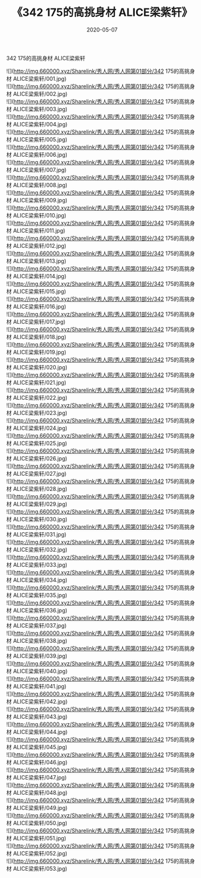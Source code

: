 ﻿---
layout: post
title:  《342 175的高挑身材 ALICE梁紫轩》
date:   2020-05-07
img: http://img.660000.xyz/Sharelink/秀人网/秀人网第01部分/342 175的高挑身材 ALICE梁紫轩/000.jpg
categories: [美女, 清纯, 唯美]
---

342 175的高挑身材 ALICE梁紫轩

  ![](http://img.660000.xyz/Sharelink/秀人网/秀人网第01部分/342 175的高挑身材 ALICE梁紫轩/001.jpg) <br> ![](http://img.660000.xyz/Sharelink/秀人网/秀人网第01部分/342 175的高挑身材 ALICE梁紫轩/002.jpg) <br> ![](http://img.660000.xyz/Sharelink/秀人网/秀人网第01部分/342 175的高挑身材 ALICE梁紫轩/003.jpg) <br> ![](http://img.660000.xyz/Sharelink/秀人网/秀人网第01部分/342 175的高挑身材 ALICE梁紫轩/004.jpg) <br> ![](http://img.660000.xyz/Sharelink/秀人网/秀人网第01部分/342 175的高挑身材 ALICE梁紫轩/005.jpg) <br> ![](http://img.660000.xyz/Sharelink/秀人网/秀人网第01部分/342 175的高挑身材 ALICE梁紫轩/006.jpg) <br> ![](http://img.660000.xyz/Sharelink/秀人网/秀人网第01部分/342 175的高挑身材 ALICE梁紫轩/007.jpg) <br> ![](http://img.660000.xyz/Sharelink/秀人网/秀人网第01部分/342 175的高挑身材 ALICE梁紫轩/008.jpg) <br> ![](http://img.660000.xyz/Sharelink/秀人网/秀人网第01部分/342 175的高挑身材 ALICE梁紫轩/009.jpg) <br> ![](http://img.660000.xyz/Sharelink/秀人网/秀人网第01部分/342 175的高挑身材 ALICE梁紫轩/010.jpg) <br> ![](http://img.660000.xyz/Sharelink/秀人网/秀人网第01部分/342 175的高挑身材 ALICE梁紫轩/011.jpg) <br> ![](http://img.660000.xyz/Sharelink/秀人网/秀人网第01部分/342 175的高挑身材 ALICE梁紫轩/012.jpg) <br> ![](http://img.660000.xyz/Sharelink/秀人网/秀人网第01部分/342 175的高挑身材 ALICE梁紫轩/013.jpg) <br> ![](http://img.660000.xyz/Sharelink/秀人网/秀人网第01部分/342 175的高挑身材 ALICE梁紫轩/014.jpg) <br> ![](http://img.660000.xyz/Sharelink/秀人网/秀人网第01部分/342 175的高挑身材 ALICE梁紫轩/015.jpg) <br> ![](http://img.660000.xyz/Sharelink/秀人网/秀人网第01部分/342 175的高挑身材 ALICE梁紫轩/016.jpg) <br> ![](http://img.660000.xyz/Sharelink/秀人网/秀人网第01部分/342 175的高挑身材 ALICE梁紫轩/017.jpg) <br> ![](http://img.660000.xyz/Sharelink/秀人网/秀人网第01部分/342 175的高挑身材 ALICE梁紫轩/018.jpg) <br> ![](http://img.660000.xyz/Sharelink/秀人网/秀人网第01部分/342 175的高挑身材 ALICE梁紫轩/019.jpg) <br> ![](http://img.660000.xyz/Sharelink/秀人网/秀人网第01部分/342 175的高挑身材 ALICE梁紫轩/020.jpg) <br> ![](http://img.660000.xyz/Sharelink/秀人网/秀人网第01部分/342 175的高挑身材 ALICE梁紫轩/021.jpg) <br> ![](http://img.660000.xyz/Sharelink/秀人网/秀人网第01部分/342 175的高挑身材 ALICE梁紫轩/022.jpg) <br> ![](http://img.660000.xyz/Sharelink/秀人网/秀人网第01部分/342 175的高挑身材 ALICE梁紫轩/023.jpg) <br> ![](http://img.660000.xyz/Sharelink/秀人网/秀人网第01部分/342 175的高挑身材 ALICE梁紫轩/024.jpg) <br> ![](http://img.660000.xyz/Sharelink/秀人网/秀人网第01部分/342 175的高挑身材 ALICE梁紫轩/025.jpg) <br> ![](http://img.660000.xyz/Sharelink/秀人网/秀人网第01部分/342 175的高挑身材 ALICE梁紫轩/026.jpg) <br> ![](http://img.660000.xyz/Sharelink/秀人网/秀人网第01部分/342 175的高挑身材 ALICE梁紫轩/027.jpg) <br> ![](http://img.660000.xyz/Sharelink/秀人网/秀人网第01部分/342 175的高挑身材 ALICE梁紫轩/028.jpg) <br> ![](http://img.660000.xyz/Sharelink/秀人网/秀人网第01部分/342 175的高挑身材 ALICE梁紫轩/029.jpg) <br> ![](http://img.660000.xyz/Sharelink/秀人网/秀人网第01部分/342 175的高挑身材 ALICE梁紫轩/030.jpg) <br> ![](http://img.660000.xyz/Sharelink/秀人网/秀人网第01部分/342 175的高挑身材 ALICE梁紫轩/031.jpg) <br> ![](http://img.660000.xyz/Sharelink/秀人网/秀人网第01部分/342 175的高挑身材 ALICE梁紫轩/032.jpg) <br> ![](http://img.660000.xyz/Sharelink/秀人网/秀人网第01部分/342 175的高挑身材 ALICE梁紫轩/033.jpg) <br> ![](http://img.660000.xyz/Sharelink/秀人网/秀人网第01部分/342 175的高挑身材 ALICE梁紫轩/034.jpg) <br> ![](http://img.660000.xyz/Sharelink/秀人网/秀人网第01部分/342 175的高挑身材 ALICE梁紫轩/035.jpg) <br> ![](http://img.660000.xyz/Sharelink/秀人网/秀人网第01部分/342 175的高挑身材 ALICE梁紫轩/036.jpg) <br> ![](http://img.660000.xyz/Sharelink/秀人网/秀人网第01部分/342 175的高挑身材 ALICE梁紫轩/037.jpg) <br> ![](http://img.660000.xyz/Sharelink/秀人网/秀人网第01部分/342 175的高挑身材 ALICE梁紫轩/038.jpg) <br> ![](http://img.660000.xyz/Sharelink/秀人网/秀人网第01部分/342 175的高挑身材 ALICE梁紫轩/039.jpg) <br> ![](http://img.660000.xyz/Sharelink/秀人网/秀人网第01部分/342 175的高挑身材 ALICE梁紫轩/040.jpg) <br> ![](http://img.660000.xyz/Sharelink/秀人网/秀人网第01部分/342 175的高挑身材 ALICE梁紫轩/041.jpg) <br> ![](http://img.660000.xyz/Sharelink/秀人网/秀人网第01部分/342 175的高挑身材 ALICE梁紫轩/042.jpg) <br> ![](http://img.660000.xyz/Sharelink/秀人网/秀人网第01部分/342 175的高挑身材 ALICE梁紫轩/043.jpg) <br> ![](http://img.660000.xyz/Sharelink/秀人网/秀人网第01部分/342 175的高挑身材 ALICE梁紫轩/044.jpg) <br> ![](http://img.660000.xyz/Sharelink/秀人网/秀人网第01部分/342 175的高挑身材 ALICE梁紫轩/045.jpg) <br> ![](http://img.660000.xyz/Sharelink/秀人网/秀人网第01部分/342 175的高挑身材 ALICE梁紫轩/046.jpg) <br> ![](http://img.660000.xyz/Sharelink/秀人网/秀人网第01部分/342 175的高挑身材 ALICE梁紫轩/047.jpg) <br> ![](http://img.660000.xyz/Sharelink/秀人网/秀人网第01部分/342 175的高挑身材 ALICE梁紫轩/048.jpg) <br> ![](http://img.660000.xyz/Sharelink/秀人网/秀人网第01部分/342 175的高挑身材 ALICE梁紫轩/049.jpg) <br> ![](http://img.660000.xyz/Sharelink/秀人网/秀人网第01部分/342 175的高挑身材 ALICE梁紫轩/050.jpg) <br> ![](http://img.660000.xyz/Sharelink/秀人网/秀人网第01部分/342 175的高挑身材 ALICE梁紫轩/051.jpg) <br> ![](http://img.660000.xyz/Sharelink/秀人网/秀人网第01部分/342 175的高挑身材 ALICE梁紫轩/052.jpg) <br> ![](http://img.660000.xyz/Sharelink/秀人网/秀人网第01部分/342 175的高挑身材 ALICE梁紫轩/053.jpg) <br>